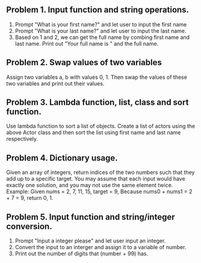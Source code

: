 ## Problem 1. Input function and string operations. 
1) Prompt "What is your first name?" and let user to input the first name
2) Prompt "What is your last name?" and let user to input the last name.
3) Based on 1 and 2, we can get the full name by combing first name and last name. Print 
out "Your full name is " and the full name. 

## Problem 2. Swap values of two variables
Assign two variables a, b with values 0, 1. Then swap the values of these 
two variables and print out their values.

## Problem 3. Lambda function, list, class and sort function.
Use lambda function to sort a list of objects.  Create a list of actors using the 
above Actor class and then sort the list using first name and last name respectively.

## Problem 4. Dictionary usage. 
Given an array of integers, return indices of the two numbers such that they add up to a 
specific target. You may assume that each input would have exactly one solution, and you 
may not use the same element twice. 
Example: Given nums = 2, 7, 11, 15, target = 9, 
Because nums0 + nums1 = 2 + 7 = 9, return 0, 1.

## Problem 5. Input function and string/integer conversion.  
1) Prompt "Input a integer please" and let user input an integer.
2) Convert the input to an interger and assign it to a variable of number. 
3) Print out the number of digits that (number + 99) has.

